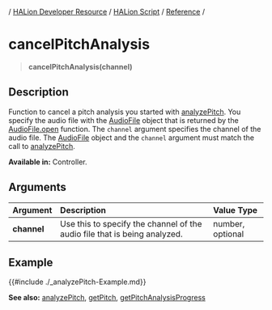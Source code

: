 / [HALion Developer Resource](../..//HALion-Developer-Resource.md) / [HALion Script](./HALion-Script.md) / [Reference](./Reference.md) /

# cancelPitchAnalysis

>**cancelPitchAnalysis(channel)**

## Description

Function to cancel a pitch analysis you started with [analyzePitch](./analyzePitch.md). You specify the audio file with the [AudioFile](./Audio-File.md) object that is returned by the [AudioFile.open](./AudioFileopen.md) function. The ``channel`` argument specifies the channel of the audio file. The [AudioFile](./Audio-File.md) object and the ``channel`` argument must match the call to [analyzePitch](./analyzePitch.md).

**Available in:** Controller.

## Arguments

|Argument|Description|Value Type|
|:-|:-|:-|
|**channel**|Use this to specify the channel of the audio file that is being analyzed.|number, optional|

## Example

{{#include ./_analyzePitch-Example.md}}

**See also:** [analyzePitch](./analyzePitch.md), [getPitch](./getPitch.md), [getPitchAnalysisProgress](./getPitchAnalysisProgress.md)